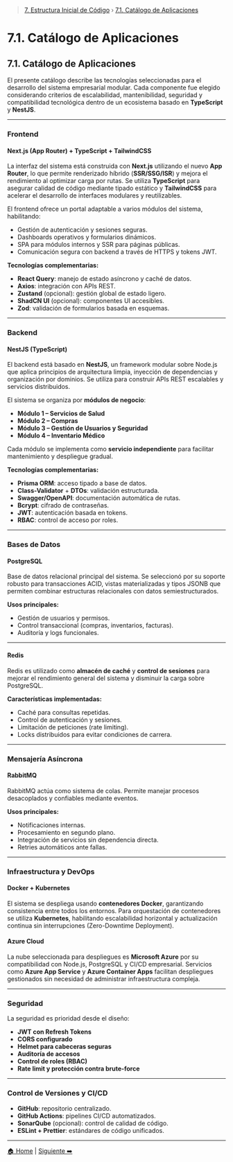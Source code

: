 > [7. Estructura Inicial de Código](../7.md) › [7.1. Catálogo de Aplicaciones](7.1.md)

# 7.1. Catálogo de Aplicaciones

## 7.1. Catálogo de Aplicaciones
El presente catálogo describe las tecnologías seleccionadas para el desarrollo del sistema empresarial modular. Cada componente fue elegido considerando criterios de escalabilidad, mantenibilidad, seguridad y compatibilidad tecnológica dentro de un ecosistema basado en **TypeScript** y **NestJS**.

---

### Frontend

#### Next.js (App Router) + TypeScript + TailwindCSS
La interfaz del sistema está construida con **Next.js** utilizando el nuevo **App Router**, lo que permite renderizado híbrido (**SSR/SSG/ISR**) y mejora el rendimiento al optimizar carga por rutas. Se utiliza **TypeScript** para asegurar calidad de código mediante tipado estático y **TailwindCSS** para acelerar el desarrollo de interfaces modulares y reutilizables.

El frontend ofrece un portal adaptable a varios módulos del sistema, habilitando:
- Gestión de autenticación y sesiones seguras.
- Dashboards operativos y formularios dinámicos.
- SPA para módulos internos y SSR para páginas públicas.
- Comunicación segura con backend a través de HTTPS y tokens JWT.

**Tecnologías complementarias:**
- **React Query**: manejo de estado asíncrono y caché de datos.
- **Axios**: integración con APIs REST.
- **Zustand** (opcional): gestión global de estado ligero.
- **ShadCN UI** (opcional): componentes UI accesibles.
- **Zod**: validación de formularios basada en esquemas.

---

### Backend

#### NestJS (TypeScript)
El backend está basado en **NestJS**, un framework modular sobre Node.js que aplica principios de arquitectura limpia, inyección de dependencias y organización por dominios. Se utiliza para construir APIs REST escalables y servicios distribuidos.

El sistema se organiza por **módulos de negocio**:
- **Módulo 1 – Servicios de Salud**
- **Módulo 2 – Compras**
- **Módulo 3 – Gestión de Usuarios y Seguridad**
- **Módulo 4 – Inventario Médico**

Cada módulo se implementa como **servicio independiente** para facilitar mantenimiento y despliegue gradual.

**Tecnologías complementarias:**
- **Prisma ORM**: acceso tipado a base de datos.
- **Class-Validator** + **DTOs**: validación estructurada.
- **Swagger/OpenAPI**: documentación automática de rutas.
- **Bcrypt**: cifrado de contraseñas.
- **JWT**: autenticación basada en tokens.
- **RBAC**: control de acceso por roles.

---

### Bases de Datos

#### PostgreSQL
Base de datos relacional principal del sistema. Se seleccionó por su soporte robusto para transacciones ACID, vistas materializadas y tipos JSONB que permiten combinar estructuras relacionales con datos semiestructurados.

**Usos principales:**
- Gestión de usuarios y permisos.
- Control transaccional (compras, inventarios, facturas).
- Auditoría y logs funcionales.

---

#### Redis
Redis es utilizado como **almacén de caché** y **control de sesiones** para mejorar el rendimiento general del sistema y disminuir la carga sobre PostgreSQL.

**Características implementadas:**
- Caché para consultas repetidas.
- Control de autenticación y sesiones.
- Limitación de peticiones (rate limiting).
- Locks distribuidos para evitar condiciones de carrera.

---

### Mensajería Asíncrona

#### RabbitMQ
RabbitMQ actúa como sistema de colas. Permite manejar procesos desacoplados y confiables mediante eventos.

**Usos principales:**
- Notificaciones internas.
- Procesamiento en segundo plano.
- Integración de servicios sin dependencia directa.
- Retries automáticos ante fallas.

---

### Infraestructura y DevOps

#### Docker + Kubernetes
El sistema se despliega usando **contenedores Docker**, garantizando consistencia entre todos los entornos. Para orquestación de contenedores se utiliza **Kubernetes**, habilitando escalabilidad horizontal y actualización continua sin interrupciones (Zero-Downtime Deployment).

#### Azure Cloud
La nube seleccionada para despliegues es **Microsoft Azure** por su compatibilidad con Node.js, PostgreSQL y CI/CD empresarial. Servicios como **Azure App Service** y **Azure Container Apps** facilitan despliegues gestionados sin necesidad de administrar infraestructura compleja.

---

### Seguridad

La seguridad es prioridad desde el diseño:

- **JWT con Refresh Tokens**
- **CORS configurado**
- **Helmet para cabeceras seguras**
- **Auditoría de accesos**
- **Control de roles (RBAC)**
- **Rate limit y protección contra brute-force**

---

### Control de Versiones y CI/CD

- **GitHub**: repositorio centralizado.
- **GitHub Actions**: pipelines CI/CD automatizados.
- **SonarQube** (opcional): control de calidad de código.
- **ESLint + Prettier**: estándares de código unificados.

---

[🏠 Home](../../README.md) | [Siguiente ➡️](../7.2/7.2.md)
